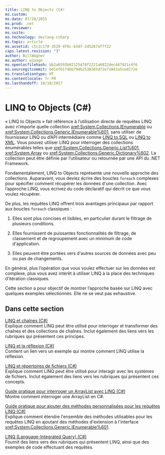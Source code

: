 ```yaml
---
title: LINQ to Objects (C#)
ms.custom: 
ms.date: 07/20/2015
ms.prod: .net
ms.reviewer: 
ms.suite: 
ms.technology: devlang-csharp
ms.topic: article
ms.assetid: c5c2c178-3529-4f6c-b3df-2d5267af7f22
caps.latest.revision: "3"
author: BillWagner
ms.author: wiwagn
ms.openlocfilehash: bb2a6593b02125478f2221a6822dec447921c4f6
ms.sourcegitcommit: bd1ef61f4bb794b25383d3d72e71041a5ced172e
ms.translationtype: HT
ms.contentlocale: fr-FR
ms.lasthandoff: 10/18/2017
---
```

# <a name="linq-to-objects-c"></a>LINQ to Objects (C#)
« LINQ to Objects » fait référence à l’utilisation directe de requêtes LINQ avec n’importe quelle collection <xref:System.Collections.IEnumerable> ou <xref:System.Collections.Generic.IEnumerable%601>, sans utiliser de fournisseur LINQ ou d’API intermédiaire comme [LINQ to SQL](https://msdn.microsoft.com/library/bb386976) ou [LINQ to XML](http://msdn.microsoft.com/library/f0fe21e9-ee43-4a55-b91a-0800e5782c13). Vous pouvez utiliser LINQ pour interroger des collections énumérables telles que <xref:System.Collections.Generic.List%601>, <xref:System.Array> ou <xref:System.Collections.Generic.Dictionary%602>. La collection peut être définie par l’utilisateur ou retournée par une API du .NET Framework.  
  
 Fondamentalement, LINQ to Objects représente une nouvelle approche des collections. Auparavant, vous deviez écrire des boucles `foreach` complexes pour spécifier comment récupérer les données d'une collection. Avec l’approche LINQ, vous écrivez du code déclaratif qui décrit ce que vous voulez récupérer.  
  
 De plus, les requêtes LINQ offrent trois avantages principaux par rapport aux boucles `foreach` classiques :  
  
1.  Elles sont plus concises et lisibles, en particulier durant le filtrage de plusieurs conditions.  
  
2.  Elles fournissent de puissantes fonctionnalités de filtrage, de classement et de regroupement avec un minimum de code d'application.  
  
3.  Elles peuvent être portées vers d'autres sources de données avec peu ou pas de changements.  
  
 En général, plus l’opération que vous voulez effectuer sur les données est complexe, plus vous avez intérêt à utiliser LINQ à la place des techniques d’itération classiques.  
  
 Cette section a pour objectif de montrer l’approche basée sur LINQ avec quelques exemples sélectionnés. Elle ne se veut pas exhaustive.  
  
## <a name="in-this-section"></a>Dans cette section  
 [LINQ et chaînes (C#)](../../../../csharp/programming-guide/concepts/linq/linq-and-strings.md)  
 Explique comment LINQ peut être utilisé pour interroger et transformer des chaînes et des collections de chaînes. Inclut également des liens vers les rubriques qui présentent ces principes.  
  
 [LINQ et la réflexion (C#)](../../../../csharp/programming-guide/concepts/linq/linq-and-reflection.md)  
 Contient un lien vers un exemple qui montre comment LINQ utilise la réflexion.  
  
 [LINQ et répertoires de fichiers (C#)](../../../../csharp/programming-guide/concepts/linq/linq-and-file-directories.md)  
 Explique comment LINQ peut être utilisé pour interagir avec les systèmes de fichiers. Inclut également des liens vers les rubriques qui présentent ces concepts.  
  
 [Guide pratique pour interroger un ArrayList avec LINQ (C#)](../../../../csharp/programming-guide/concepts/linq/how-to-query-an-arraylist-with-linq.md)  
 Montre comment interroger une ArrayList en C#.  
  
 [Guide pratique pour ajouter des méthodes personnalisées pour les requêtes LINQ (C#)](../../../../csharp/programming-guide/concepts/linq/how-to-add-custom-methods-for-linq-queries.md)  
 Explique comment étendre l'ensemble des méthodes utilisables pour les requêtes LINQ en ajoutant des méthodes d'extension à l'interface <xref:System.Collections.Generic.IEnumerable%601>.  
  
 [LINQ (Language-Integrated Query) (C#)](../../../../csharp/programming-guide/concepts/linq/index.md)  
 Fournit des liens vers des rubriques qui présentent LINQ, ainsi que des exemples de code effectuant des requêtes.
